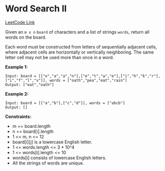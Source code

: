 # Word Search II

[LeetCode Link](https://leetcode.com/problems/word-search-ii/)

Given an `m x n` `board` of characters and a list of strings `words`, return all words on the board.

Each word must be constructed from letters of sequentially adjacent cells, where adjacent cells are horizontally or vertically neighboring. The same letter cell may not be used more than once in a word.

**Example 1:**
```
Input: board = [["o","a","a","n"],["e","t","a","e"],["i","h","k","r"],["i","f","l","v"]], words = ["oath","pea","eat","rain"]
Output: ["eat","oath"]
```

**Example 2:**
```
Input: board = [["a","b"],["c","d"]], words = ["abcb"]
Output: []
```

**Constraints:**
- m == board.length
- n == board\[i\].length
- 1 <= m, n <= 12
- board\[i\]\[j\] is a lowercase English letter.
- 1 <= words.length <= 3 * 10^4
- 1 <= words\[i\].length <= 10
- words\[i\] consists of lowercase English letters.
- All the strings of words are unique.

